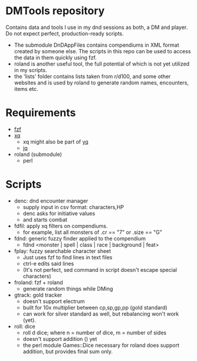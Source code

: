 # DMTools repository

Contains data and tools I use in my dnd sessions as both, a DM and player. Do not expect perfect, production-ready scripts. 

- The submodule DnDAppFiles contains compendiums in XML format created by someone else. The scripts in this repo can be used to access the data in them quickly using fzf.
- roland is another useful tool, the full potential of which is not yet utilized in my scripts. 
- the 'lists' folder contains lists taken from r/d100, and some other websites and is used by roland to generate random names, encounters, items etc.

# Requirements

- [fzf](https://github.com/junegunn/fzf)
- [xq](https://github.com/jeffbr13/xq)
    - xq might also be part of [yq](https://github.com/kislyuk/yq)
    - [jq](https://github.com/stedolan/jq)
- roland (submodule)
    - perl

# Scripts
- denc: dnd encounter manager
    - supply input in csv format: characters,HP
    - denc asks for initiative values
    - and starts combat
- fdfil: apply xq filters on compendiums.
    - for example, list all monsters of .cr == "7" or .size == "G"
- fdnd: generic fuzzy finder applied to the compendium 
    - fdnd <monster | spell | class | race | background | feat>
- fplay: fuzzy searchable character sheet
    - Just uses fzf to find lines in text files
    - ctrl-e edits said lines
    - (It's not perfect, sed command in script doesn't escape special characters)
- froland: fzf + roland
    - generate random things while DMing
- gtrack: gold tracker
    - doesn't support electrum
    - built for 10x multiplier between cp,sp,gp,pp (gold standard)
    - can work for silver standard as well, but rebalancing won't work (yet).
- roll: dice
    - roll <n>d<m> dice; where n = number of dice, m = number of sides
    - doesn't support addition () yet
    - the perl module Games::Dice necessary for roland does support addition, but provides final sum only.
